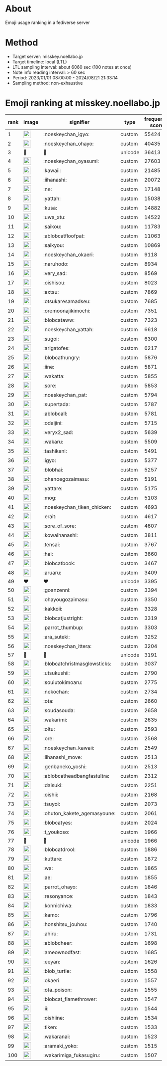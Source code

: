 # About
Emoji usage ranking in a fediverse server

# Method
- Target server: misskey.noellabo.jp
- Target timeline: local (LTL)
- LTL sampling interval: about 6060 sec (100 notes at once)
- Note info reading interval: > 60 sec
- Period: 2023/01/01 08:00:00 - 2024/08/21 21:33:14 
- Sampling method: non-exhaustive

# Emoji ranking at misskey.noellabo.jp

|rank|image|signifier|type|frequency score|
|----|----|----|----|----|
|1|<img height="24" src="https://misskey.noellabo.jp/emoji/noeskeychan_igyo.webp">|:noeskeychan_igyo:|custom|55424|
|2|<img height="24" src="https://misskey.noellabo.jp/emoji/noeskeychan_ohayo.webp">|:noeskeychan_ohayo:|custom|40435|
|3|🎉|🎉|unicode|36413|
|4|<img height="24" src="https://misskey.noellabo.jp/emoji/noeskeychan_oyasumi.webp">|:noeskeychan_oyasumi:|custom|27603|
|5|<img height="24" src="https://misskey.noellabo.jp/emoji/kawaii.webp">|:kawaii:|custom|21485|
|6|<img height="24" src="https://misskey.noellabo.jp/emoji/iihanashi.webp">|:iihanashi:|custom|20072|
|7|<img height="24" src="https://misskey.noellabo.jp/emoji/ne.webp">|:ne:|custom|17148|
|8|<img height="24" src="https://misskey.noellabo.jp/emoji/yattah.webp">|:yattah:|custom|15038|
|9|<img height="24" src="https://misskey.noellabo.jp/emoji/kusa.webp">|:kusa:|custom|14882|
|10|<img height="24" src="https://misskey.noellabo.jp/emoji/uwa_xtu.webp">|:uwa_xtu:|custom|14522|
|11|<img height="24" src="https://misskey.noellabo.jp/emoji/saikou.webp">|:saikou:|custom|11783|
|12|<img height="24" src="https://misskey.noellabo.jp/emoji/ablobcatfloofpat.webp">|:ablobcatfloofpat:|custom|11063|
|13|<img height="24" src="https://misskey.noellabo.jp/emoji/saikyou.webp">|:saikyou:|custom|10869|
|14|<img height="24" src="https://misskey.noellabo.jp/emoji/noeskeychan_okaeri.webp">|:noeskeychan_okaeri:|custom|9118|
|15|<img height="24" src="https://misskey.noellabo.jp/emoji/naruhodo.webp">|:naruhodo:|custom|8934|
|16|<img height="24" src="https://misskey.noellabo.jp/emoji/very_sad.webp">|:very_sad:|custom|8569|
|17|<img height="24" src="https://misskey.noellabo.jp/emoji/oishisou.webp">|:oishisou:|custom|8023|
|18|<img height="24" src="https://misskey.noellabo.jp/emoji/axtsu.webp">|:axtsu:|custom|7869|
|19|<img height="24" src="https://misskey.noellabo.jp/emoji/otsukaresamadseu.webp">|:otsukaresamadseu:|custom|7685|
|20|<img height="24" src="https://misskey.noellabo.jp/emoji/oremoonajikimochi.webp">|:oremoonajikimochi:|custom|7351|
|21|<img height="24" src="https://misskey.noellabo.jp/emoji/blobcataww.webp">|:blobcataww:|custom|7323|
|22|<img height="24" src="https://misskey.noellabo.jp/emoji/noeskeychan_yattah.webp">|:noeskeychan_yattah:|custom|6618|
|23|<img height="24" src="https://misskey.noellabo.jp/emoji/sugoi.webp">|:sugoi:|custom|6300|
|24|<img height="24" src="https://misskey.noellabo.jp/emoji/arigatofes.webp">|:arigatofes:|custom|6217|
|25|<img height="24" src="https://misskey.noellabo.jp/emoji/blobcathungry.webp">|:blobcathungry:|custom|5876|
|26|<img height="24" src="https://misskey.noellabo.jp/emoji/iine.webp">|:iine:|custom|5871|
|27|<img height="24" src="https://misskey.noellabo.jp/emoji/wakatta.webp">|:wakatta:|custom|5855|
|28|<img height="24" src="https://misskey.noellabo.jp/emoji/sore.webp">|:sore:|custom|5853|
|29|<img height="24" src="https://misskey.noellabo.jp/emoji/noeskeychan_pat.webp">|:noeskeychan_pat:|custom|5794|
|30|<img height="24" src="https://misskey.noellabo.jp/emoji/supertada.webp">|:supertada:|custom|5787|
|31|<img height="24" src="https://misskey.noellabo.jp/emoji/ablobcall.webp">|:ablobcall:|custom|5781|
|32|<img height="24" src="https://misskey.noellabo.jp/emoji/odaijini.webp">|:odaijini:|custom|5715|
|33|<img height="24" src="https://misskey.noellabo.jp/emoji/veryx2_sad.webp">|:veryx2_sad:|custom|5639|
|34|<img height="24" src="https://misskey.noellabo.jp/emoji/wakaru.webp">|:wakaru:|custom|5509|
|35|<img height="24" src="https://misskey.noellabo.jp/emoji/tashikani.webp">|:tashikani:|custom|5491|
|36|<img height="24" src="https://misskey.noellabo.jp/emoji/igyo.webp">|:igyo:|custom|5377|
|37|<img height="24" src="https://misskey.noellabo.jp/emoji/blobhai.webp">|:blobhai:|custom|5257|
|38|<img height="24" src="https://misskey.noellabo.jp/emoji/ohanoegozaimasu.webp">|:ohanoegozaimasu:|custom|5191|
|39|<img height="24" src="https://misskey.noellabo.jp/emoji/yattare.webp">|:yattare:|custom|5175|
|40|<img height="24" src="https://misskey.noellabo.jp/emoji/mog.webp">|:mog:|custom|5103|
|41|<img height="24" src="https://misskey.noellabo.jp/emoji/noeskeychan_tiken_chicken.webp">|:noeskeychan_tiken_chicken:|custom|4693|
|42|<img height="24" src="https://misskey.noellabo.jp/emoji/erait.webp">|:erait:|custom|4617|
|43|<img height="24" src="https://misskey.noellabo.jp/emoji/sore_of_sore.webp">|:sore_of_sore:|custom|4607|
|44|<img height="24" src="https://misskey.noellabo.jp/emoji/kowaihanashi.webp">|:kowaihanashi:|custom|3811|
|45|<img height="24" src="https://misskey.noellabo.jp/emoji/tensai.webp">|:tensai:|custom|3767|
|46|<img height="24" src="https://misskey.noellabo.jp/emoji/hai.webp">|:hai:|custom|3660|
|47|<img height="24" src="https://misskey.noellabo.jp/emoji/blobcatbook.webp">|:blobcatbook:|custom|3467|
|48|<img height="24" src="https://misskey.noellabo.jp/emoji/aruaru.webp">|:aruaru:|custom|3409|
|49|❤|❤|unicode|3395|
|50|<img height="24" src="https://misskey.noellabo.jp/emoji/goanzenni.webp">|:goanzenni:|custom|3394|
|51|<img height="24" src="https://misskey.noellabo.jp/emoji/ohayougozaimasu.webp">|:ohayougozaimasu:|custom|3350|
|52|<img height="24" src="https://misskey.noellabo.jp/emoji/kakkoii.webp">|:kakkoii:|custom|3328|
|53|<img height="24" src="https://misskey.noellabo.jp/emoji/blobcatjustright.webp">|:blobcatjustright:|custom|3319|
|54|<img height="24" src="https://misskey.noellabo.jp/emoji/parrot_thumbup.webp">|:parrot_thumbup:|custom|3303|
|55|<img height="24" src="https://misskey.noellabo.jp/emoji/ara_suteki.webp">|:ara_suteki:|custom|3252|
|56|<img height="24" src="https://misskey.noellabo.jp/emoji/noeskeychan_ittera.webp">|:noeskeychan_ittera:|custom|3204|
|57|🍗|🍗|unicode|3191|
|58|<img height="24" src="https://misskey.noellabo.jp/emoji/blobcatchristmasglowsticks.webp">|:blobcatchristmasglowsticks:|custom|3037|
|59|<img height="24" src="https://misskey.noellabo.jp/emoji/utsukushii.webp">|:utsukushii:|custom|2790|
|60|<img height="24" src="https://misskey.noellabo.jp/emoji/souiutokimoaru.webp">|:souiutokimoaru:|custom|2775|
|61|<img height="24" src="https://misskey.noellabo.jp/emoji/nekochan.webp">|:nekochan:|custom|2734|
|62|<img height="24" src="https://misskey.noellabo.jp/emoji/ota.webp">|:ota:|custom|2660|
|63|<img height="24" src="https://misskey.noellabo.jp/emoji/soudasouda.webp">|:soudasouda:|custom|2658|
|64|<img height="24" src="https://misskey.noellabo.jp/emoji/wakarimi.webp">|:wakarimi:|custom|2635|
|65|<img height="24" src="https://misskey.noellabo.jp/emoji/oltu.webp">|:oltu:|custom|2593|
|66|<img height="24" src="https://misskey.noellabo.jp/emoji/ore.webp">|:ore:|custom|2568|
|67|<img height="24" src="https://misskey.noellabo.jp/emoji/noeskeychan_kawaii.webp">|:noeskeychan_kawaii:|custom|2549|
|68|<img height="24" src="https://misskey.noellabo.jp/emoji/iihanashi_move.webp">|:iihanashi_move:|custom|2513|
|69|<img height="24" src="https://misskey.noellabo.jp/emoji/genbaneko_yoshi.webp">|:genbaneko_yoshi:|custom|2513|
|70|<img height="24" src="https://misskey.noellabo.jp/emoji/ablobcatheadbangfastultra.webp">|:ablobcatheadbangfastultra:|custom|2312|
|71|<img height="24" src="https://misskey.noellabo.jp/emoji/daisuki.webp">|:daisuki:|custom|2251|
|72|<img height="24" src="https://misskey.noellabo.jp/emoji/oishii.webp">|:oishii:|custom|2168|
|73|<img height="24" src="https://misskey.noellabo.jp/emoji/tsuyoi.webp">|:tsuyoi:|custom|2073|
|74|<img height="24" src="https://misskey.noellabo.jp/emoji/ohuton_kakete_agemasyoune.webp">|:ohuton_kakete_agemasyoune:|custom|2061|
|75|<img height="24" src="https://misskey.noellabo.jp/emoji/blobcatyes.webp">|:blobcatyes:|custom|2024|
|76|<img height="24" src="https://misskey.noellabo.jp/emoji/t_youkoso.webp">|:t_youkoso:|custom|1966|
|77|👀|👀|unicode|1966|
|78|<img height="24" src="https://misskey.noellabo.jp/emoji/blobcatdrool.webp">|:blobcatdrool:|custom|1886|
|79|<img height="24" src="https://misskey.noellabo.jp/emoji/kuttare.webp">|:kuttare:|custom|1872|
|80|<img height="24" src="https://misskey.noellabo.jp/emoji/wa.webp">|:wa:|custom|1865|
|81|<img height="24" src="https://misskey.noellabo.jp/emoji/ae.webp">|:ae:|custom|1855|
|82|<img height="24" src="https://misskey.noellabo.jp/emoji/parrot_ohayo.webp">|:parrot_ohayo:|custom|1846|
|83|<img height="24" src="https://misskey.noellabo.jp/emoji/resonyance.webp">|:resonyance:|custom|1843|
|84|<img height="24" src="https://misskey.noellabo.jp/emoji/konnichiwa.webp">|:konnichiwa:|custom|1833|
|85|<img height="24" src="https://misskey.noellabo.jp/emoji/kamo.webp">|:kamo:|custom|1796|
|86|<img height="24" src="https://misskey.noellabo.jp/emoji/honshitsu_jouhou.webp">|:honshitsu_jouhou:|custom|1740|
|87|<img height="24" src="https://misskey.noellabo.jp/emoji/ahiru.webp">|:ahiru:|custom|1731|
|88|<img height="24" src="https://misskey.noellabo.jp/emoji/ablobcheer.webp">|:ablobcheer:|custom|1698|
|89|<img height="24" src="https://misskey.noellabo.jp/emoji/ameownodfast.webp">|:ameownodfast:|custom|1685|
|90|<img height="24" src="https://misskey.noellabo.jp/emoji/eeyan.webp">|:eeyan:|custom|1626|
|91|<img height="24" src="https://misskey.noellabo.jp/emoji/blob_turtle.webp">|:blob_turtle:|custom|1558|
|92|<img height="24" src="https://misskey.noellabo.jp/emoji/okaeri.webp">|:okaeri:|custom|1557|
|93|<img height="24" src="https://misskey.noellabo.jp/emoji/ota_poison.webp">|:ota_poison:|custom|1555|
|94|<img height="24" src="https://misskey.noellabo.jp/emoji/blobcat_flamethrower.webp">|:blobcat_flamethrower:|custom|1547|
|95|<img height="24" src="https://misskey.noellabo.jp/emoji/ii.webp">|:ii:|custom|1544|
|96|<img height="24" src="https://misskey.noellabo.jp/emoji/oishiine.webp">|:oishiine:|custom|1534|
|97|<img height="24" src="https://misskey.noellabo.jp/emoji/tiken.webp">|:tiken:|custom|1533|
|98|<img height="24" src="https://misskey.noellabo.jp/emoji/wakaranai.webp">|:wakaranai:|custom|1523|
|99|<img height="24" src="https://misskey.noellabo.jp/emoji/aramaki_yoko.webp">|:aramaki_yoko:|custom|1515|
|100|<img height="24" src="https://misskey.noellabo.jp/emoji/wakarimiga_fukasugiru.webp">|:wakarimiga_fukasugiru:|custom|1507|
